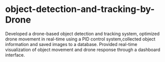 # object-detection-and-tracking-by-Drone
Developed a drone-based object detection and tracking system, optimized drone movement in real-time using a PID control system,collected object information and saved images to a database. Provided real-time visualization of object movement and drone response through a dashboard interface.
